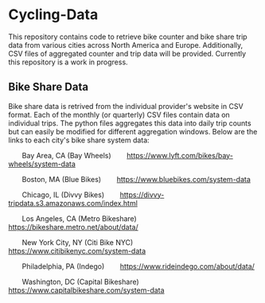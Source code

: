 # Cycling-Data
This repository contains code to retrieve bike counter and bike share trip data from various cities across North America and Europe. Additionally, CSV files of aggregated counter and trip data will be provided. Currently this repository is a work in progress.

## Bike Share Data
Bike share data is retrived from the individual provider's website in CSV format. Each of the monthly (or quarterly) CSV files contain data on individual trips. The python files aggregates this data into daily trip counts but can easily be modified for different aggregation windows. Below are the links to each city's bike share system data:

&nbsp;&nbsp;&nbsp;&nbsp;&nbsp;&nbsp; Bay Area, CA (Bay Wheels)
&nbsp;&nbsp;&nbsp;&nbsp;&nbsp;&nbsp; https://www.lyft.com/bikes/bay-wheels/system-data

&nbsp;&nbsp;&nbsp;&nbsp;&nbsp;&nbsp; Boston, MA (Blue Bikes)
&nbsp;&nbsp;&nbsp;&nbsp;&nbsp;&nbsp; https://www.bluebikes.com/system-data

&nbsp;&nbsp;&nbsp;&nbsp;&nbsp;&nbsp; Chicago, IL (Divvy Bikes)
&nbsp;&nbsp;&nbsp;&nbsp;&nbsp;&nbsp; https://divvy-tripdata.s3.amazonaws.com/index.html

&nbsp;&nbsp;&nbsp;&nbsp;&nbsp;&nbsp; Los Angeles, CA (Metro Bikeshare)
&nbsp;&nbsp;&nbsp;&nbsp;&nbsp;&nbsp; https://bikeshare.metro.net/about/data/

&nbsp;&nbsp;&nbsp;&nbsp;&nbsp;&nbsp; New York City, NY (Citi Bike NYC)
&nbsp;&nbsp;&nbsp;&nbsp;&nbsp;&nbsp; https://www.citibikenyc.com/system-data

&nbsp;&nbsp;&nbsp;&nbsp;&nbsp;&nbsp; Philadelphia, PA (Indego)
&nbsp;&nbsp;&nbsp;&nbsp;&nbsp;&nbsp; https://www.rideindego.com/about/data/

&nbsp;&nbsp;&nbsp;&nbsp;&nbsp;&nbsp; Washington, DC (Capital Bikeshare)
&nbsp;&nbsp;&nbsp;&nbsp;&nbsp;&nbsp; https://www.capitalbikeshare.com/system-data

